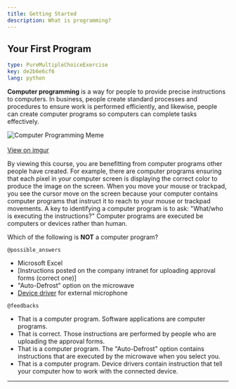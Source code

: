 ```yaml
---
title: Getting Started
description: What is programming?
---
```

## Your First Program

```yaml
type: PureMultipleChoiceExercise
key: de2b6e6cf6
lang: python
```
**Computer programming** is a way for people to provide precise instructions to computers. In business, people create standard processes and procedures to ensure work is performed efficiently, and likewise, people can create computer programs so computers can complete tasks effectively.

![Computer Programming Meme](https://i.imgur.com/kxkJCeN.png])<br/><br/>
[View on imgur](https://imgur.com/gallery/kxkJCeN)

By viewing this course, you are benefitting from computer programs other people have created. For example, there are computer programs ensuring that each pixel in your computer screen is displaying the correct color to produce the image on the screen. When you move your mouse or trackpad, you see the cursor move on the screen because your computer contains computer programs that instruct it to reach to your mouse or trackpad movements. A key to identifying a computer program is to ask: "What/who is executing the instructions?" Computer programs are executed be computers or devices rather than human.

Which of the following is __NOT__ a computer program?

`@possible_answers`
- Microsoft Excel
- [Instructions posted on the company intranet for uploading approval forms (correct one)]
- "Auto-Defrost" option on the microwave
- [Device driver](https://en.wikipedia.org/wiki/Device_driver) for external microphone

`@feedbacks`
- That is a computer program. Software applications are computer programs.
- That is correct. Those instructions are performed by people who are uploading the approval forms.
- That is a computer program. The "Auto-Defrost" option contains instructions that are executed by the microwave when you select you.
- That is a computer program. Device drivers contain instruction that tell your computer how to work with the connected device.

___
